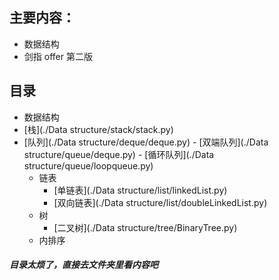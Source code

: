 ## 主要内容：
- 数据结构
- 剑指 offer 第二版


## 目录
- 数据结构
- [栈](./Data structure/stack/stack.py)
- [队列](./Data structure/deque/deque.py)
        - [双端队列](./Data structure/queue/deque.py)
        - [循环队列](./Data structure/queue/loopqueue.py)
    - 链表
        - [单链表](./Data structure/list/linkedList.py)
        - [双向链表](./Data structure/list/doubleLinkedList.py)
    - 树
        - [二叉树](./Data structure/tree/BinaryTree.py)
    - 内排序
    
##### 目录太烦了，直接去文件夹里看内容吧
        